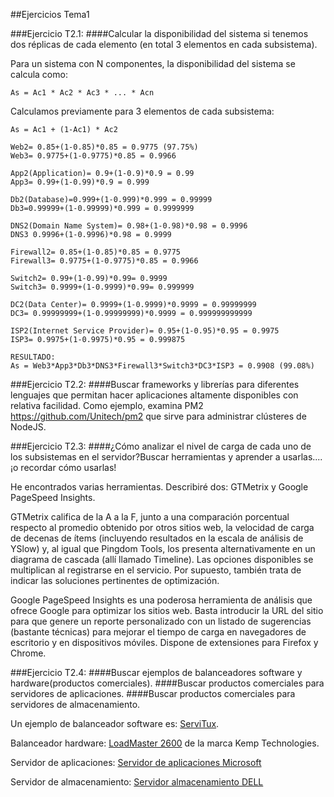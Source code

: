 ##Ejercicios Tema1

###Ejercicio T2.1:
####Calcular la disponibilidad del sistema si tenemos dos réplicas de cada elemento (en total 3 elementos en cada subsistema).

Para un sistema con N componentes, la disponibilidad del
sistema se calcula como:

	As = Ac1 * Ac2 * Ac3 * ... * Acn

Calculamos previamente para 3 elementos de cada subsistema:

````
As = Ac1 + (1-Ac1) * Ac2

Web2= 0.85+(1-0.85)*0.85 = 0.9775 (97.75%)
Web3= 0.9775+(1-0.9775)*0.85 = 0.9966

App2(Application)= 0.9+(1-0.9)*0.9 = 0.99
App3= 0.99+(1-0.99)*0.9 = 0.999

Db2(Database)=0.999+(1-0.999)*0.999 = 0.99999
Db3=0.99999+(1-0.99999)*0.999 = 0.9999999

DNS2(Domain Name System)= 0.98+(1-0.98)*0.98 = 0.9996
DNS3 0.9996+(1-0.9996)*0.98 = 0.9999

Firewall2= 0.85+(1-0.85)*0.85 = 0.9775
Firewall3= 0.9775+(1-0.9775)*0.85 = 0.9966

Switch2= 0.99+(1-0.99)*0.99= 0.9999
Switch3= 0.9999+(1-0.9999)*0.99= 0.999999

DC2(Data Center)= 0.9999+(1-0.9999)*0.9999 = 0.99999999
DC3= 0.99999999+(1-0.99999999)*0.9999 = 0.999999999999

ISP2(Internet Service Provider)= 0.95+(1-0.95)*0.95 = 0.9975
ISP3= 0.9975+(1-0.9975)*0.95 = 0.999875

RESULTADO:
As = Web3*App3*Db3*DNS3*Firewall3*Switch3*DC3*ISP3 = 0.9908 (99.08%)
````
###Ejercicio T2.2:
####Buscar frameworks y librerías para diferentes lenguajes que permitan hacer aplicaciones altamente disponibles con relativa facilidad. Como ejemplo, examina PM2 https://github.com/Unitech/pm2 que sirve para administrar clústeres de NodeJS.

###Ejercicio T2.3:
####¿Cómo analizar el nivel de carga de cada uno de los subsistemas en el servidor?Buscar herramientas y aprender a usarlas....¡o recordar cómo usarlas!

He encontrados varias herramientas. Describiré dos: GTMetrix y Google PageSpeed Insights.

GTMetrix califica de la A a la F, junto a una comparación porcentual respecto al promedio obtenido por otros sitios web, la velocidad de carga de decenas de ítems (incluyendo resultados en la escala de análisis de YSlow) y, al igual que Pingdom Tools, los presenta alternativamente en un diagrama de cascada (allí llamado Timeline). Las opciones disponibles se multiplican al registrarse en el servicio. Por supuesto, también trata de indicar las soluciones pertinentes de optimización.

Google PageSpeed Insights es una poderosa herramienta de análisis que ofrece Google para optimizar los sitios web. Basta introducir la URL del sitio para que genere un reporte personalizado con un listado de sugerencias (bastante técnicas) para mejorar el tiempo de carga en navegadores de escritorio y en dispositivos móviles. Dispone de extensiones para Firefox y Chrome.

###Ejercicio T2.4:
####Buscar ejemplos de balanceadores software y hardware(productos comerciales).
####Buscar productos comerciales para servidores de aplicaciones. 
####Buscar productos comerciales para servidores de almacenamiento.

Un ejemplo de balanceador software es: [ServiTux](https://www.servitux.es/es/redes/balanceador.html).

Balanceador hardware: [LoadMaster 2600](http://kemptechnologies.com/es/server-load-balancing-appliances/loadmaster-2600/overview/) de la marca Kemp Technologies.

Servidor de aplicaciones: [Servidor de aplicaciones Microsoft](https://technet.microsoft.com/es-es/library/cc754024%28v=ws.10%29.aspx)

Servidor de almacenamiento: [Servidor almacenamiento DELL](http://www.dell.com/es/empresas/p/enterprise-products)
